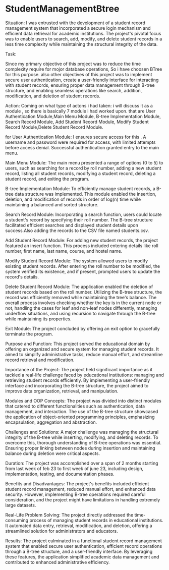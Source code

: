 # StudentManagementBtree

Situation:
I was entrusted with the development of a  student record management system that incorporated
 a secure login mechanism and efficient data retrieval for academic institutions. The project's pivotal
  focus was to enable users to search, add, modify, and delete student records in a less time complexity  while maintaining the 
  structural integrity of the data.

Task:

Since my primary objective of this project was to reduce the time complexity require for mojor database operations, So i 
have choosen BTree for this purpose.
also other objectives of this project was to implement secure user authentication, create a 
user-friendly interface for interacting with student records, ensuring proper data management through
 B-tree structure, and enabling seamless operations like search, addition, modification, and deletion 
 of student records.

Action:
Coming on what type of actons i had taken:
i will discuss it as a module , so there is basically 7 module i had worked upon.
that are User Authentication Module,Main Menu Module, B-tree Implementation Module, Search Record Module, Add Student Record Module,
Modify Student Record Module,Delete Student Record Module.

for User Authentication Module:
I ensures secure access for this .
 A username and password were required for access, with limited attempts before access denial. 
 Successful authentication granted entry to the main menu.

Main Menu Module:
The main menu presented a range of options (0 to 5) to users, such as searching for a record by roll number,
 adding a new student record, listing all student records, modifying a student record, deleting a student record, 
 and exiting the program.

B-tree Implementation Module:
To efficiently manage student records, a B-tree data structure was implemented. This module enabled the insertion,
 deletion, and modification of records in order of log(n) time while maintaining a balanced and sorted structure.

Search Record Module:
Incorporating a search function, users could locate a student's record by specifying their roll number. The B-tree
 structure facilitated efficient searches and displayed student details upon success.Also adding the records to the CSV file named students.csv.

Add Student Record Module:
For adding new student records, the project featured an insert function. This process included entering details 
like roll number, first name, last name, course, and hostel name.

Modify Student Record Module:
The system allowed users to modify existing student records. After entering the roll number to be modified,
 the system verified its existence, and if present, prompted users to update the record's details.

Delete Student Record Module:
The application enabled the deletion of student records based on the roll number. Utilizing the B-tree structure, 
the record was efficiently removed while maintaining the tree's balance.
The overall process involves checking whether the key is in the current node or not, handling the cases for leaf and 
non-leaf nodes differently, managing underflow situations, and using recursion to navigate through the B-tree while
 maintaining its properties.

Exit Module:
The project concluded by offering an exit option to gracefully terminate the program.

Purpose and Function:
This project served the educational domain by offering an organized and secure system for managing student records.
 It aimed to simplify administrative tasks, reduce manual effort, and streamline record retrieval and modification.

Importance of the Project:
The project held significant importance as it tackled a real-life challenge faced by educational institutions:
 managing and retrieving student records efficiently. By implementing a user-friendly interface and incorporating
  the B-tree structure, the project aimed to improve data organization, retrieval, and manipulation.


Modules and OOP Concepts:
The project was divided into distinct modules that catered to different functionalities such as authentication,
 data management, and interaction. The use of the B-tree structure showcased the application of object-oriented
  programming principles, emphasizing encapsulation, aggregation and abstraction.

Challenges and Solutions:
A major challenge was managing the structural integrity of the B-tree while inserting, modifying,
 and deleting records. To overcome this, thorough understanding of B-tree operations was essential.
  Ensuring proper linking between nodes during insertion and maintaining balance during deletion were critical aspects.

Duration:
The project was accomplished over a span of 2 months starting from last week of feb 23 to first week of june 23,
 including design, implementation, testing, and documentation phases.

Benefits and Disadvantages:
The project's benefits included efficient student record management, reduced manual effort, and enhanced data security. However, 
implementing B-tree operations required careful consideration, and the project might have limitations in handling extremely large datasets.


Real-Life Problem Solving:
The project directly addressed the time-consuming process of managing student records in educational institutions. 
It automated data entry, retrieval, modification, and deletion, offering a streamlined solution for administrators and educators.

Results:
The project culminated in a functional student record management system that enabled secure user authentication, 
efficient record operations through a B-tree structure, and a user-friendly interface. By leveraging these features,
 the application simplified academic data management and contributed to enhanced administrative efficiency.
